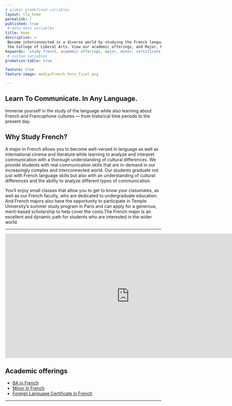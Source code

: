 ```yaml
---
# global predefined variables
layout: tla_home
permalink: /
published: true
 # meta-data variables
title: Home
description: >-
 Become interconnected in a diverse world by studying the French language and culture at Temple University in
 the College of Liberal Arts. View our academic offerings, and Major, Minor, or earn a Certificate in French.
keywords: 'study french, academic offerings, major, minor, certificate'
 # custom variables
promotion-table: true

feature: true
feature-image: media/French_hero_final.png

---
```

## Learn To Communicate. In Any Language.
Immerse yourself in the study of the language while also learning about French
and Francophone cultures — from historical time periods to the present day.

## Why Study French?
A major in French allows you to become well-versed in language as well as international cinema and literature while learning to analyze and interpret communication with a thorough understanding of cultural differences. We provide students with real communication skills that are in-demand in our increasingly complex and interconnected world. Our students graduate not just with French language skills but also with an understanding of cultural differences and the ability to analyze different types of communication.

You’ll enjoy small classes that allow you to get to know your classmates, as well as our French faculty, who are dedicated to undergraduate education. And French majors also have the opportunity to participate in Temple University’s summer study program in Paris and can apply for a generous, merit-based scholarship to help cover the costs.The French major is an excellent and dynamic path for students who are interested in the wider world.

 ___
 
<div align="center"><iframe width="800" height="400" src="https://www.youtube.com/embed/WmdjoATxzl0" frameborder="0" allow="autoplay; encrypted-media" allowfullscreen></iframe></div>

## Academic offerings

 - [BA in French](http://bulletin.temple.edu/undergraduate/liberal-arts/french/ba-french/)
 - [Minor in French](http://bulletin.temple.edu/undergraduate/liberal-arts/french/minor-french/)
 - [Foreign Language Certificate in French](http://bulletin.temple.edu/undergraduate/liberal-arts/certificate-programs/certificate-french/)
 
 ___
 
